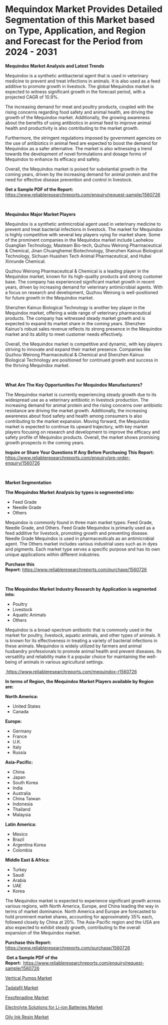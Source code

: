 <p><h1>Mequindox Market Provides Detailed Segmentation of this Market based on Type, Application, and Region and Forecast for the Period from 2024 - 2031</h1></p><p><strong>Mequindox Market Analysis and Latest Trends</strong></p>
<p><p>Mequindox is a synthetic antibacterial agent that is used in veterinary medicine to prevent and treat infections in animals. It is also used as a feed additive to promote growth in livestock. The global Mequindox market is expected to witness significant growth in the forecast period, with a projected CAGR of 10.9%.</p><p>The increasing demand for meat and poultry products, coupled with the rising concerns regarding food safety and animal health, are driving the growth of the Mequindox market. Additionally, the growing awareness about the benefits of using antibiotics in animal feed to improve animal health and productivity is also contributing to the market growth.</p><p>Furthermore, the stringent regulations imposed by government agencies on the use of antibiotics in animal feed are expected to boost the demand for Mequindox as a safer alternative. The market is also witnessing a trend towards the development of novel formulations and dosage forms of Mequindox to enhance its efficacy and safety.</p><p>Overall, the Mequindox market is poised for substantial growth in the coming years, driven by the increasing demand for animal protein and the need for effective disease prevention and control in livestock.</p></p>
<p><strong>Get a Sample PDF of the Report:&nbsp;</strong> <a href="https://www.reliableresearchreports.com/enquiry/request-sample/1560726">https://www.reliableresearchreports.com/enquiry/request-sample/1560726</a></p>
<p>&nbsp;</p>
<p><strong>Mequindox Major Market Players</strong></p>
<p><p>Mequindox is a synthetic antimicrobial agent used in veterinary medicine to prevent and treat bacterial infections in livestock. The market for Mequindox is highly competitive with several key players vying for market share. Some of the prominent companies in the Mequindox market include Laohekou Guanglian Technology, Masteam Bio-tech, Quzhou Weirong Pharmaceutical & Chemical, Jinan Chuanghemei Biotechnology, Shenzhen Kainuo Biological Technology, Sichuan Huashen Tech Animal Pharmaceutical, and Hubei Xinrunde Chemical.</p><p>Quzhou Weirong Pharmaceutical & Chemical is a leading player in the Mequindox market, known for its high-quality products and strong customer base. The company has experienced significant market growth in recent years, driven by increasing demand for veterinary antimicrobial agents. With a focus on research and development, Quzhou Weirong is well-positioned for future growth in the Mequindox market.</p><p>Shenzhen Kainuo Biological Technology is another key player in the Mequindox market, offering a wide range of veterinary pharmaceutical products. The company has witnessed steady market growth and is expected to expand its market share in the coming years. Shenzhen Kainuo's robust sales revenue reflects its strong presence in the Mequindox market and its ability to meet customer needs effectively.</p><p>Overall, the Mequindox market is competitive and dynamic, with key players striving to innovate and expand their market presence. Companies like Quzhou Weirong Pharmaceutical & Chemical and Shenzhen Kainuo Biological Technology are positioned for continued growth and success in the thriving Mequindox market.</p></p>
<p>&nbsp;</p>
<p><strong>What Are The Key Opportunities For Mequindox Manufacturers?</strong></p>
<p><p>The Mequindox market is currently experiencing steady growth due to its widespread use as a veterinary antibiotic in livestock production. The increasing demand for animal protein and the rising concerns over antibiotic resistance are driving the market growth. Additionally, the increasing awareness about food safety and health among consumers is also contributing to the market expansion. Moving forward, the Mequindox market is expected to continue its upward trajectory, with key market players focusing on research and development to improve the efficacy and safety profile of Mequindox products. Overall, the market shows promising growth prospects in the coming years.</p></p>
<p><strong>Inquire or Share Your Questions If Any Before Purchasing This Report:</strong> <a href="https://www.reliableresearchreports.com/enquiry/pre-order-enquiry/1560726">https://www.reliableresearchreports.com/enquiry/pre-order-enquiry/1560726</a></p>
<p>&nbsp;</p>
<p><strong>Market Segmentation</strong></p>
<p><strong>The Mequindox Market Analysis by types is segmented into:</strong></p>
<p><ul><li>Feed Grade</li><li>Needle Grade</li><li>Others</li></ul></p>
<p><p>Mequindox is commonly found in three main market types: Feed Grade, Needle Grade, and Others. Feed Grade Mequindox is primarily used as a feed additive for livestock, promoting growth and preventing disease. Needle Grade Mequindox is used in pharmaceuticals as an antimicrobial agent. The Others market includes various industrial uses such as in dyes and pigments. Each market type serves a specific purpose and has its own unique applications within different industries.</p></p>
<p><strong>Purchase this Report:&nbsp;</strong><a href="https://www.reliableresearchreports.com/purchase/1560726">https://www.reliableresearchreports.com/purchase/1560726</a></p>
<p>&nbsp;</p>
<p><strong>The Mequindox Market Industry Research by Application is segmented into:</strong></p>
<p><ul><li>Poultry</li><li>Livestock</li><li>Aquatic Animals</li><li>Others</li></ul></p>
<p><p>Mequindox is a broad-spectrum antibiotic that is commonly used in the market for poultry, livestock, aquatic animals, and other types of animals. It is known for its effectiveness in treating a variety of bacterial infections in these animals. Mequindox is widely utilized by farmers and animal husbandry professionals to promote animal health and prevent diseases. Its versatility and reliability make it a popular choice for maintaining the well-being of animals in various agricultural settings.</p></p>
<p><a href="https://www.reliableresearchreports.com/mequindox-r1560726">&nbsp;https://www.reliableresearchreports.com/mequindox-r1560726</a></p>
<p><strong>In terms of Region, the Mequindox Market Players available by Region are:</strong></p>
<p>
    <p> <strong> North America: </strong>
        <ul>
            <li>United States</li>
            <li>Canada</li>
        </ul>
        </p> 
    <p> <strong> Europe: </strong>
        <ul>
            <li>Germany</li>
            <li>France</li>
            <li>U.K.</li>
            <li>Italy</li>
            <li>Russia</li>
        </ul>
        </p> 
    <p> <strong> Asia-Pacific: </strong>
        <ul>
            <li>China</li>
            <li>Japan</li>
            <li>South Korea</li>
            <li>India</li>
            <li>Australia</li>
            <li>China Taiwan</li>
            <li>Indonesia</li>
            <li>Thailand</li>
            <li>Malaysia</li>
        </ul>
        </p> 
    <p> <strong> Latin America: </strong>
        <ul>
            <li>Mexico</li>
            <li>Brazil</li>
            <li>Argentina Korea</li>
            <li>Colombia</li>
        </ul>
        </p> 
    <p> <strong> Middle East & Africa: </strong>
        <ul>
            <li>Turkey</li>
            <li>Saudi</li>
            <li>Arabia</li>
            <li>UAE</li>
            <li>Korea</li>
        </ul>
    </p>
    </p>
<p><p>The Mequindox market is expected to experience significant growth across various regions, with North America, Europe, and China leading the way in terms of market dominance. North America and Europe are forecasted to hold prominent market shares, accounting for approximately 35% each, followed closely by China at 20%. The Asia-Pacific region and the USA are also expected to exhibit steady growth, contributing to the overall expansion of the Mequindox market.</p></p>
<p><strong>Purchase this Report: </strong><a href="https://www.reliableresearchreports.com/purchase/1560726">https://www.reliableresearchreports.com/purchase/1560726</a></p>
<p>&nbsp;<strong>Get a Sample PDF of the Report:&nbsp;&nbsp;</strong><a href="https://www.reliableresearchreports.com/enquiry/request-sample/1560726">https://www.reliableresearchreports.com/enquiry/request-sample/1560726</a></p>
<p><strong></strong></p>
<p><p><a href="https://www.linkedin.com/pulse/vertical-pumps-market-insights-cagr-trends-growth-strategies-4btbf">Vertical Pumps Market</a></p><p><a href="https://github.com/MyrtisWest1/Market-Research-Report-List-1/blob/main/tadalafil-market.md">Tadalafil Market</a></p><p><a href="https://github.com/brenzgnarento/Market-Research-Report-List-2/blob/main/fexofenadine-market.md">Fexofenadine Market</a></p><p><a href="https://issuu.com/reportprime-2/docs/electrolyte-solutions-for-li-ion-batteries-market-">Electrolyte Solutions for Li-ion Batteries Market</a></p><p><a href="https://issuu.com/reportprime-2/docs/oily-ink-resin-market-size-2030.pptx">Oily Ink Resin Market</a></p></p>